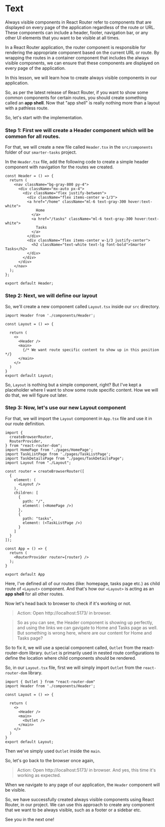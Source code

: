 # Text

Always visible components in React Router refer to components that are displayed on every page of the application regardless of the route or URL. These components can include a header, footer, navigation bar, or any other UI elements that you want to be visible at all times.

In a React Router application, the router component is responsible for rendering the appropriate component based on the current URL or route. By wrapping the routes in a container component that includes the always visible components, we can ensure that these components are displayed on every page of the application.

In this lesson, we will learn how to create always visible components in our application.

So, as per the latest release of React Router, if you want to show some common components for certain routes, you should create something called an **app shell**. Now that "app shell" is really nothing more than a layout with a pathless route.

So, let's start with the implementation.

### Step 1: First we will create a Header component which will be common for all routes.
For that, we will create a new file called `Header.tsx` in the `src/components` folder of our `smarter-tasks` project.

In the `Header.tsx` file, add the following code to create a simple header component with navigation for the routes we created.

```tsx
const Header = () => {
  return (
    <nav className="bg-gray-800 py-4">
      <div className="mx-auto px-4">
        <div className="flex justify-between">
          <div className="flex items-center w-1/3">
          <a href="/home" className="ml-6 text-gray-300 hover:text-white">
              Home
            </a>
            <a href="/tasks" className="ml-6 text-gray-300 hover:text-white">
              Tasks
            </a>
          </div>
          <div className="flex items-center w-1/3 justify-center">
            <h2 className="text-white text-lg font-bold">Smarter Tasks</h2>
          </div>
        </div>
      </div>
    </nav>
  );
};

export default Header;
```

### Step 2: Next, we will define our layout

So, we'll create a new component called `Layout.tsx` inside our `src` directory. 

```tsx
import Header from './components/Header';

const Layout = () => {

  return (
    <>
      <Header />
      <main>
        {/* We want route specific content to show up in this position */}
      </main>
    </>
  )
}
export default Layout;
```
So, `Layout` is nothing but a simple component, right? But I've kept a placeholder where I want to show some route specific content. How we will do that, we will figure out later.

### Step 3: Now, let's use our new Layout component

For that, we will import the `Layout` component in `App.tsx` file and use it in our route definition.

```tsx
import {
  createBrowserRouter,
  RouterProvider,
} from "react-router-dom";
import HomePage from './pages/HomePage';
import TaskListPage from './pages/TaskListPage';
import TaskDetailsPage from "./pages/TaskDetailsPage";
import Layout from "./Layout";

const router = createBrowserRouter([
  {
    element: (
      <Layout />
    ),
    children: [
      {
        path: "/",
        element: (<HomePage />)
      },
      {
        path: "tasks",
        element: (<TaskListPage />)
      }
    ]
  }
]);

const App = () => {
  return (
    <RouterProvider router={router} />
  );
}

export default App
```
Here, I've defined all of our routes (like: homepage, tasks page etc.) as child route of `<Layout>` component. And that's how our `<Layout>` is acting as an **app shell** for all other routes.

Now let's head back to browser to check if it's working or not.

> Action: Open http://localhost:5173/ in browser.

>  So as you can see, the Header component is showing up perfectly, and using the links we can gavigate to Home and Tasks page as well. But something is wrong here, where are our content for Home and Tasks page?

So to fix it, we will use a special component called, `Outlet` from the react-router-dom library. `Outlet` is primarily used in nested route configurations to define the location where child components should be rendered.

So, in our `Layout.tsx` file, first we will simply import `Outlet` from the `react-router-dom` library.

```tsx
import { Outlet } from "react-router-dom"
import Header from './components/Header';

const Layout = () => {

  return (
    <>
      <Header />
      <main>
        <Outlet />
      </main>
    </>
  )
}
export default Layout;
```

Then we've simply used `Outlet` inside the `main`.

So, let's go back to the browser once again,

> Action: Open http://localhost:5173/ in browser.
> And yes, this time it's working as expected.

When we navigate to any page of our application, the `Header` component will be visible.

So, we have successfully created always visible components using React Router, in our project. We can use this approach to create any component that we want to be always visible, such as a footer or a sidebar etc.

See you in the next one!
